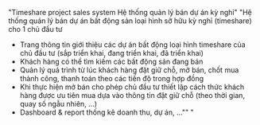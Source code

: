 "Timeshare project sales system
 Hệ thống quản lý bán dự án kỳ nghỉ"
"Hệ thống quản lý bán dự án bất động sản loại hình sỡ hữu kỳ nghỉ (timeshare) cho 1 chủ đầu tư
 + Trang thông tin giới thiệu các dự án bất động loại hình timeshare của chủ đầu tư (sắp triển khai, đang triển khai, đã triển khai)
 + Khách hàng có thể tìm kiếm các bất động sản đang bán
 + Quản lý quá trình từ lúc khách hàng đặt giữ chỗ, mở bán, chốt mua thành công, thanh toán theo các tiến độ trong hợp đồng
 + Khi thực hiện mở bán cho phép chủ đầu tư thiết lập cách thức khách hàng được ưu tiên mua dựa vào thông tin đặt giữ chỗ (theo thời gian, quay số ngẫu nhiên, ...)
 + Dashboard & report thống kê doanh thu, dự án, ...""
"
